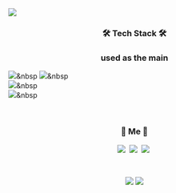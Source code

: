 <img src="https://capsule-render.vercel.app/api?type=soft&color=auto&height=300&section=header&text=Taehyeon's%20GitHub%20Profile&fontSize=65&animation=fadeIn" />

<h3 align="center"> 🛠 Tech Stack 🛠</h3>
<h3 align="center"> used as the main </h3>

  <img src="https://img.shields.io/badge/Eclipse IDE-2C2255?style=flat-square&logo=Eclipse%20IDE&logoColor=white"/></a>&nbsp
  <img src="https://img.shields.io/badge/Visual Studio Code-007ACC?style=flat-square&logo=Visual%20Studio%20Code&logoColor=white"/></a>&nbsp
  <br>
  <img src="https://img.shields.io/badge/SAP-0FAAFF?style=flat-square&logo=SAP&logoColor=white"/></a>&nbsp  
  <img src="https://img.shields.io/badge/notion-000000?style=flat-square&logo=notion&logoColor=white"/></a>&nbsp
</p>
  
<br>
<h3 align="center"> 🧸 Me 🧸 </h3>
<p align="center">
  <a href="mailto:johello62@gmail.com"><img src="https://img.shields.io/badge/Gmail-d14836?style=flat-square&logo=Gmail&logoColor=white&link=johello62@gmail.com"/></a>&nbsp
  <a href="https://www.youtube.com/@basak"><img src="https://img.shields.io/badge/Youtube-FF0000?style=flat-square&logo=Youtube&logoColor=white&link=https://www.youtube.com/@basak"/></a>&nbsp
  <a href="https://www.instagram.com/johyeri_/"><img src="https://img.shields.io/badge/Instagram-E4405F?style=flat-square&logo=Instagram&logoColor=white&link=https://www.instagram.com/johyeri_/"/></a>&nbsp
</p>
<br>

<p align="center">
  <a href="https://hits.seeyoufarm.com"><img src="https://hits.seeyoufarm.com/api/count/incr/badge.svg?url=https%3A%2F%2Fgithub.com%2Fjohyeri&count_bg=%23ED6DA3&title_bg=%2386757E&icon=github.svg&icon_color=%23E1DEDE&title=hits&edge_flat=false"/></a>
  <a href="https://hits.seeyoufarm.com"><img src="https://hits.seeyoufarm.com/api/count/incr/badge.svg?url=https%3A%2F%2Fgithub.com%2Fjohyeri&count_bg=%239E9E9E&title_bg=%23555555&icon=github.svg&icon_color=%23E7E7E7&title=hits&edge_flat=false"/></a>
</p>
